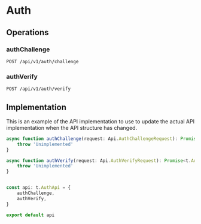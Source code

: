 # Auth


## Operations

### authChallenge

```http
POST /api/v1/auth/challenge
```


### authVerify

```http
POST /api/v1/auth/verify
```


## Implementation

This is an example of the API implementation to use to update the actual API implementation
when the API structure has changed.

```typescript
async function authChallenge(request: Api.AuthChallengeRequest): Promise<t.AuthChallengeResponse> {
	throw 'Unimplemented'
}

async function authVerify(request: Api.AuthVerifyRequest): Promise<t.AuthVerifyResponse> {
	throw 'Unimplemented'
}


const api: t.AuthApi = {
	authChallenge,
	authVerify,
}

export default api
```
